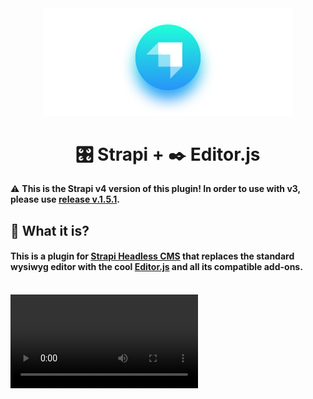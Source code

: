 <div align="center">
    <img alt="Logo" src="https://github.com/melishev/strapi-plugin-editor-js/blob/master/.github/assets/strapi-plugin-editorjs.png" width="400px">
</div>

<h1 align="center">🎛 Strapi + ✒️ Editor.js</h1>

⚠️ **This is the Strapi v4 version of this plugin! In order to use with v3, please use [release v.1.5.1](https://github.com/melishev/strapi-plugin-react-editorjs/releases/tag/v1.5.1).**


## 🙉 What it is?

#### This is a plugin for [Strapi Headless CMS](https://strapi.io) that replaces the standard wysiwyg editor with the cool [Editor.js](https://editorjs.io) and all its compatible add-ons.
<br>

<!-- <img src="https://github.com/melishev/strapi-plugin-editor-js/blob/master/.github/assets/strapi-plugin-editorjs.gif"> -->
<video src="./.github/assets/strapi-plugin-editorjs.mp4" autoplay mute>
<br>

## 🍀 Supported official add-ons

- [x] Paragraph Tool (default)
- [x] [Embed Tool](https://github.com/editor-js/embed)
- [x] [Table tool](https://github.com/editor-js/table)
- [x] [List Tool](https://github.com/editor-js/list)
- [x] [Warning Tool](https://github.com/editor-js/warning)
- [x] [Code Tool](https://github.com/editor-js/code)
- [x] [Link Tool](https://github.com/editor-js/link)
- [x] [Image Tool](https://github.com/editor-js/image)
- [x] [Raw HTML Tool](https://github.com/editor-js/raw)
- [x] [Heading Tool](https://github.com/editor-js/header)
- [x] [Quote Tool](https://github.com/editor-js/quote)
- [x] [Marker Tool](https://github.com/editor-js/marker)
- [x] [Checklist Tool](https://github.com/editor-js/checklist)
- [x] [Delimiter Tool](https://github.com/editor-js/delimiter)
- [x] [InlineCode Tool](https://github.com/editor-js/inline-code)
- [ ] [Personality Tool](https://github.com/editor-js/personality)
- [ ] [Attaches Tool](https://github.com/editor-js/attaches)

<br>

#### All of the above add-ons (if added) work initially when the plugin is loaded. You can also customize the add-ons available in your application using the instructions below.

<br>

## 🤟🏻 Getting Started

```bash
yarn add strapi-plugin-react-editorjs
# or
npm install strapi-plugin-react-editorjs
```

In order for Strapi to show the Link Tool thumbnails correctly, you will need to edit the 'strapi::security' line in ./config/middlewares.js. Change that line to the following (do this at your own risk). 

```js
module.exports = [
  // ...
  {
    name: 'strapi::security',
    config: {
      contentSecurityPolicy: {
        directives: {
          'img-src': ['*'],
        },
      }
    },
  },
  // ...
];
```

<br>

## ⚙️ How to extend/develop this plugin (optional)

If you want to change the look of the editor or add/remove editorJS plugins, you will need to do the following:

1. If this plugin is already install via yarn or npm, uninstall: 
```bash
yarn remove strapi-plugin-react-editorjs
# or
npm uninstall strapi-plugin-react-editorjs
```
2. Go to the ./src/plugins folder (create it if it doesn't exist) and clone the project:

```bash
# If you wish to clone the Master Branch
git clone https://github.com/melishev/strapi-plugin-react-editorjs.git
# If you wish to clone the Beta Branch
git clone --single-branch --branch beta https://github.com/melishev/strapi-plugin-react-editorjs.git
```
3. Go into the plugin and install dependencies:
   - `cd strapi-plugin-react-editorjs`
   - `yarn install` or `npm install`
4. In an editor add the following code into the main Strapi v4 ./config/plugins.js file (create the file if it doesn't exist)

```js
module.exports = ({ env }) => ({
  // ...
  'editorjs': {
    enabled: true,
    resolve: './src/plugins/strapi-plugin-react-editorjs'
  },
  // ...
})
```

5. To make changes to EditorJS plugins, edit the `./src/plugins/strapi-plugin-react-editorjs/admin/src/config/customTools.js` file. 
   - Note: the Image Tool add-on has been highly customized in order to work in Strapi and cannot be edited in the `customTools.js` file. If you wish to develop it further, you may, but it will take much more advanced knowledge and testing.
6. Rebuild Strapi after installation and after any changes made in the plugin.
```bash
yarn build
# or
npm run build
```

### Please note that the add-ons are configured for Strapi, be careful when changing the configuration.

<br>

## 👨🏻‍🏭 Developing

1. [Personality Tool](https://github.com/editor-js/personality)
2. [Attaches Tool](https://github.com/editor-js/attaches)
3. Full screen mode

<br>

## ⭐️ Show your support

Give a star if this project helped you.

